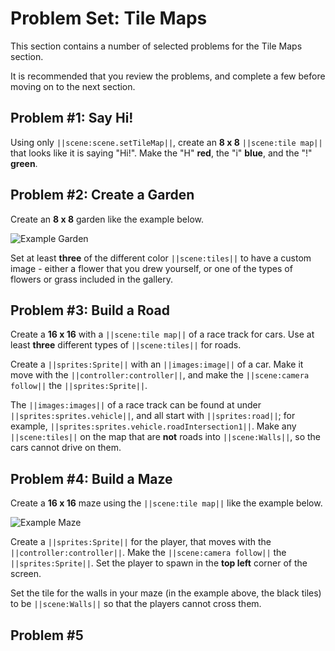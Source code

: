 # Problem Set: Tile Maps

This section contains a number of selected problems for the Tile Maps section.

It is recommended that you review the problems, and complete a few before moving on to the next section.

## Problem #1: Say Hi!

Using only ``||scene:scene.setTileMap||``, create an **8 x 8** ``||scene:tile map||`` that looks like it is saying "Hi!". Make the "H" **red**, the "i" **blue**, and the "!" **green**.

## Problem #2: Create a Garden

Create an **8 x 8** garden like the example below.

![Example Garden](/static/courses/csintro3/structure/example-garden.png)

Set at least **three** of the different color ``||scene:tiles||`` to have a custom image - either a flower that you drew yourself, or one of the types of flowers or grass included in the gallery.

## Problem #3: Build a Road

Create a **16 x 16** with a ``||scene:tile map||`` of a race track for cars. Use at least **three** different types of ``||scene:tiles||`` for roads.

Create a ``||sprites:Sprite||`` with an ``||images:image||`` of a car. Make it move with the ``||controller:controller||``, and make the ``||scene:camera follow||`` the ``||sprites:Sprite||``.

The ``||images:images||`` of a race track can be found at under ``||sprites:sprites.vehicle||``, and all start with ``||sprites:road||``; for example, ``||sprites:sprites.vehicle.roadIntersection1||``. Make any ``||scene:tiles||`` on the map that are **not** roads into ``||scene:Walls||``, so the cars cannot drive on them.

## Problem #4: Build a Maze

Create a **16 x 16** maze using the ``||scene:tile map||`` like the example below.

![Example Maze](/static/courses/csintro3/structure/example-maze.png)

Create a ``||sprites:Sprite||`` for the player, that moves with the ``||controller:controller||``. Make the ``||scene:camera follow||`` the ``||sprites:Sprite||``. Set the player to spawn in the **top left** corner of the screen.

Set the tile for the walls in your maze (in the example above, the black tiles) to be ``||scene:Walls||`` so that the players cannot cross them.

## Problem #5